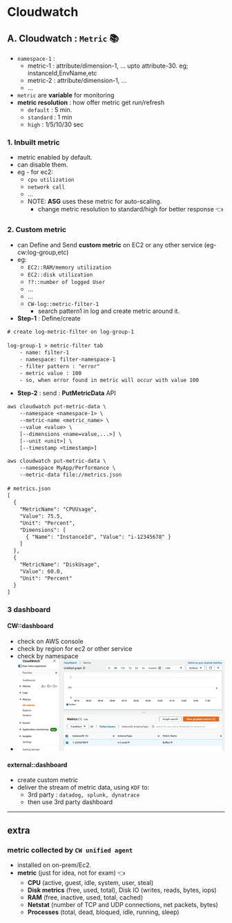 # Cloudwatch
## A. Cloudwatch : `Metric` :books:
- `namespace-1` : 
  - metric-1 : attribute/dimension-1, ... upto attribute-30. eg; instanceId,EnvName,etc
  - metric-2 : attribute/dimension-1, ...
  - ...
- `metric` are **variable** for monitoring
- **metric resolution** : how offer metric get run/refresh
  - `default` : 5 min.
  - `standard` : 1 min
  - `high` : 1/5/10/30 sec
  
### 1. Inbuilt metric
- metric enabled by default.
- can disable them.
- eg - for ec2:
  - `cpu utilization` 
  - `network call`
  - ...
  - NOTE: **ASG** uses these metric for auto-scaling.
    - change metric resolution to standard/high for better response :point_left:
  
### 2. Custom metric 
- can Define and Send **custom metric** on EC2 or any other service (eg- cw:log-group,etc)
- eg:
  - `EC2::RAM/memory utilization`
  - `EC2::disk utilization`
  - `??::number of logged User`
  - ...
  - ...
  - `CW-log::metric-filter-1`
    - search pattern1 in log and create metric around it.
- **Step-1** : Define/create 
```
# create log-metric-filter on log-group-1

log-group-1 > metric-filter tab
    - name: filter-1
    - namespace: filter-namespace-1
    - filter pattern : "error"
    - metric value : 100
    - so, when error found in metric will occur with value 100
```
    
- **Step-2** : send : **PutMetricData** API
```
aws cloudwatch put-metric-data \
    --namespace <namespace-1> \
    --metric-name <metric_name> \
    --value <value> \
    [--dimensions <name=value,...>] \
    [--unit <unit>] \
    [--timestamp <timestamp>]

```
```
aws cloudwatch put-metric-data \
    --namespace MyApp/Performance \
    --metric-data file://metrics.json

# metrics.json    
[
  {
    "MetricName": "CPUUsage",
    "Value": 75.5,
    "Unit": "Percent",
    "Dimensions": [
      { "Name": "InstanceId", "Value": "i-12345678" }
    ]
  },
  {
    "MetricName": "DiskUsage",
    "Value": 60.0,
    "Unit": "Percent"
  }
]
```
### 3 dashboard
#### CW::dashboard
- check on AWS console
- check by region for ec2 or other service
- check by namespace
- ![img_1.png](../99_img/cw/cw-1/2/img_1.png)
  
#### external::dashboard
- create custom metric
- deliver the stream of metric data, using `KDF` to:
  - 3rd party : `datadog, splunk, dynatrace`
  - then use 3rd party dashboard

---
## extra
### metric collected by `CW unified agent`
- installed on on-prem/Ec2.
- **metric** (just for idea, not for exam) :point_left:
  - **CPU** (active, guest, idle, system, user, steal)
  - **Disk metrics** (free, used, total), Disk IO (writes, reads, bytes, iops)
  - **RAM** (free, inactive, used, total, cached)
  - **Netstat** (number of TCP and UDP connections, net packets, bytes)
  - **Processes** (total, dead, bloqued, idle, running, sleep)